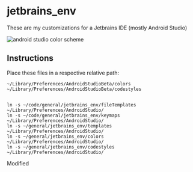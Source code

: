 jetbrains_env
=============

These are my customizations for a Jetbrains IDE (mostly Android Studio)

![android studio color scheme](https://raw.githubusercontent.com/kaushikgopal/jetbrains_env/master/jetbrains_env_screenshot.png)


## Instructions

Place these files in a respective relative path:

    ~/Library/Preferences/AndroidStudioBeta/colors
    ~/Library/Preferences/AndroidStudioBeta/codestyles


    ln -s ~/code/general/jetbrains_env/fileTemplates ~/Library/Preferences/AndroidStudio/
    ln -s ~/code/general/jetbrains_env/keymaps ~/Library/Preferences/AndroidStudio/
    ln -s ~/general/jetbrains_env/templates ~/Library/Preferences/AndroidStudio/
    ln -s ~/general/jetbrains_env/colors ~/Library/Preferences/AndroidStudio/
    ln -s ~/general/jetbrains_env/codestyles ~/Library/Preferences/AndroidStudio/
Modified
